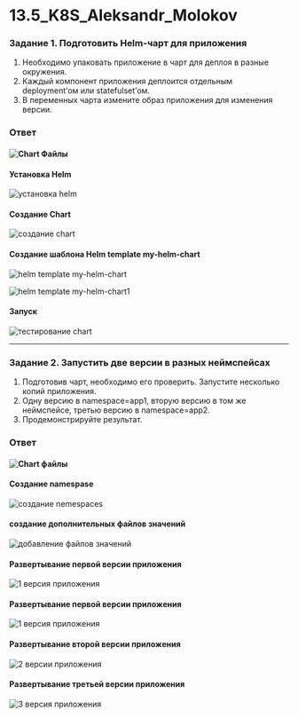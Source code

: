 # 13.5_K8S_Aleksandr_Molokov

### Задание 1. Подготовить Helm-чарт для приложения

1. Необходимо упаковать приложение в чарт для деплоя в разные окружения. 
2. Каждый компонент приложения деплоится отдельным deployment’ом или statefulset’ом.
3. В переменных чарта измените образ приложения для изменения версии.


### Ответ

#### ![Chart Файлы](https://github.com/ALEMOLOKOV/13.5_K8S_Aleksandr_Molokov/commit/4fea76ec1d1828e68959e3dd0dfbbcc102d87374)

#### Установка Helm

![установка helm](https://github.com/ALEMOLOKOV/13.5_K8S_Aleksandr_Molokov/assets/109212419/46dfbc6b-6b3b-40a2-9129-d5df63afde0d)

#### Создание Chart

![создание chart](https://github.com/ALEMOLOKOV/13.5_K8S_Aleksandr_Molokov/assets/109212419/98a56d3a-7fc2-4647-a71f-f02d0ea29052)

#### Создание шаблона Helm template my-helm-chart

![helm template my-helm-chart](https://github.com/ALEMOLOKOV/13.5_K8S_Aleksandr_Molokov/assets/109212419/28fa3053-a5d1-43d9-b905-699328e0286a)

![helm template my-helm-chart1](https://github.com/ALEMOLOKOV/13.5_K8S_Aleksandr_Molokov/assets/109212419/04e764c1-1b8a-4aba-a5db-5a533964f14f)

#### Запуск 

![тестирование chart](https://github.com/ALEMOLOKOV/13.5_K8S_Aleksandr_Molokov/assets/109212419/fd0ec6ba-3597-4939-9df1-a62b9f2140d0)

------
### Задание 2. Запустить две версии в разных неймспейсах

1. Подготовив чарт, необходимо его проверить. Запуститe несколько копий приложения.
2. Одну версию в namespace=app1, вторую версию в том же неймспейсе, третью версию в namespace=app2.
3. Продемонстрируйте результат.


### Ответ

#### ![Chart файлы](https://github.com/ALEMOLOKOV/13.5_K8S_Aleksandr_Molokov/tree/037e2d9d991979c5949c78401e9d2d8c7dadc6d9/12.10.2)

#### Создание namespase

![создание nemespaces](https://github.com/ALEMOLOKOV/13.5_K8S_Aleksandr_Molokov/assets/109212419/c68d5d89-5be8-411b-8dee-541c84a4b78d)

#### создание дополнительных файлов значений

![добавление файлов значений](https://github.com/ALEMOLOKOV/13.5_K8S_Aleksandr_Molokov/assets/109212419/c974f2be-2292-4a63-87a1-b2cbc0e5988f)

#### Развертывание первой версии приложения

![1 версия приложения](https://github.com/ALEMOLOKOV/13.5_K8S_Aleksandr_Molokov/assets/109212419/4968c8fa-7556-4e4c-977d-1a66e57aa476)

#### Развертывание первой версии приложения

![1 версия приложения](https://github.com/ALEMOLOKOV/13.5_K8S_Aleksandr_Molokov/assets/109212419/97d21063-d943-4192-8b19-22eac3ada01f)

#### Развертывание второй версии приложения

![2 версии приложения](https://github.com/ALEMOLOKOV/13.5_K8S_Aleksandr_Molokov/assets/109212419/0ce18258-cfa7-46f0-97cc-a092df384df8)

#### Развертывание третьей версии приложения

![3 версия приложения](https://github.com/ALEMOLOKOV/13.5_K8S_Aleksandr_Molokov/assets/109212419/8b991705-1080-45c9-bb9f-73b0cf0ffbba)
